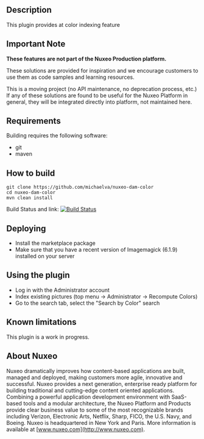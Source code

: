 ## Description
This plugin provides at color indexing feature

## Important Note

**These features are not part of the Nuxeo Production platform.**

These solutions are provided for inspiration and we encourage customers to use them as code samples and learning resources.

This is a moving project (no API maintenance, no deprecation process, etc.) If any of these solutions are found to be useful for the Nuxeo Platform in general, they will be integrated directly into platform, not maintained here.

## Requirements
Building requires the following software:
- git
- maven

## How to build 
```
git clone https://github.com/michaelva/nuxeo-dam-color
cd nuxeo-dam-color
mvn clean install
```
Build Status and link: [![Build Status](https://qa.nuxeo.org/jenkins/buildStatus/icon?job=Sandbox/sandbox_dam-demo-utils-master)](https://qa.nuxeo.org/jenkins/job/Sandbox/job/sandbox_dam-demo-utils-master/)

## Deploying
- Install the marketplace package
- Make sure that you have a recent version of Imagemagick (6.1.9) installed on your server


## Using the plugin 
- Log in with the Administrator account
- Index existing pictures (top menu -> Administrator -> Recompute Colors)
- Go to the search tab, select the "Search by Color" search

## Known limitations
This plugin is a work in progress.

## About Nuxeo
Nuxeo dramatically improves how content-based applications are built, managed and deployed, making customers more agile, innovative and successful. Nuxeo provides a next generation, enterprise ready platform for building traditional and cutting-edge content oriented applications. Combining a powerful application development environment with SaaS-based tools and a modular architecture, the Nuxeo Platform and Products provide clear business value to some of the most recognizable brands including Verizon, Electronic Arts, Netflix, Sharp, FICO, the U.S. Navy, and Boeing. Nuxeo is headquartered in New York and Paris. More information is available at [www.nuxeo.com](http://www.nuxeo.com).
